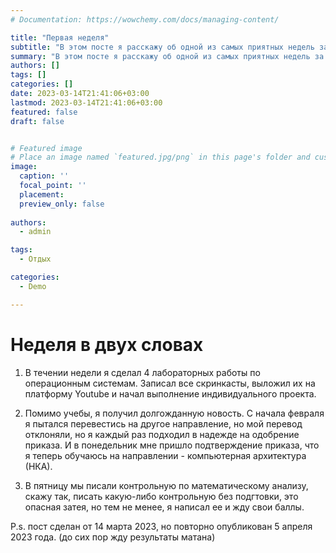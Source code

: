 ```yaml
---
# Documentation: https://wowchemy.com/docs/managing-content/

title: "Первая неделя"
subtitle: "В этом посте я расскажу об одной из самых приятных недель за этот год."
summary: "В этом посте я расскажу об одной из самых приятных недель за этот год."
authors: []
tags: []
categories: []
date: 2023-03-14T21:41:06+03:00
lastmod: 2023-03-14T21:41:06+03:00
featured: false
draft: false


# Featured image
# Place an image named `featured.jpg/png` in this page's folder and customize its options here.
image:
  caption: ''
  focal_point: ''
  placement: 
  preview_only: false
  
authors:
  - admin

tags:
  - Отдых

categories:
  - Demo

---
```


# Неделя в двух словах

1. В течении недели я сделал 4 лабораторных работы по операционным системам. Записал все скринкасты, выложил их на платформу Youtube и начал выполнение индивидуального проекта.

2. Помимо учебы, я получил долгожданную новость. С начала февраля я пытался перевестись на другое направление, но мой перевод отклоняли, но я каждый раз подходил в надежде на одобрение приказа. И в понедельник мне пришло подтверждение приказа, что я теперь обучаюсь на направлении - компьютерная архитектура (НКА).

3. В пятницу мы писали контрольную по математическому анализу, скажу так, писать какую-либо контрольную без подгтовки, это опасная затея, но тем не менее, я написал ее и жду свои баллы.

P.s. пост сделан от 14 марта 2023, но повторно опубликован 5 апреля 2023 года. (до сих пор жду результаты матана)
